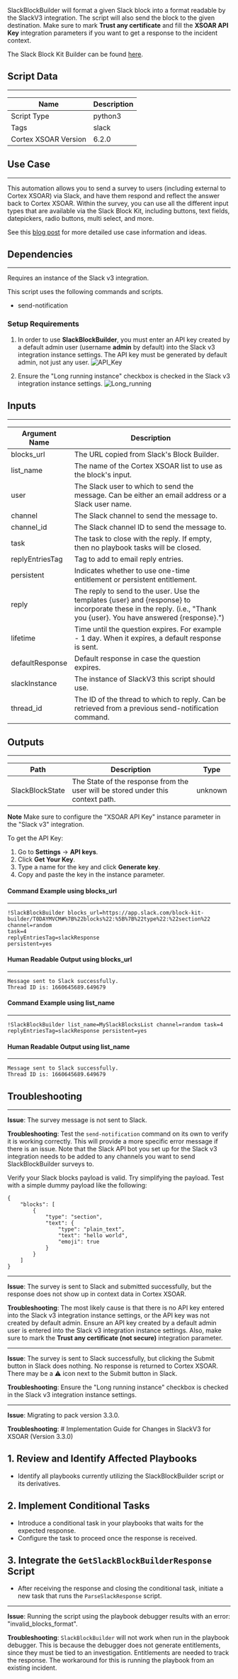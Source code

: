 SlackBlockBuilder will format a given Slack block into a format readable by the SlackV3 integration. The script will also send the block to the given destination. Make sure to mark **Trust any certificate** and fill the **XSOAR API Key** integration parameters if you want to get a response to the incident context.

The Slack Block Kit Builder can be found [here](https://app.slack.com/block-kit-builder).

## Script Data

---

| **Name** | **Description** |
| --- | --- |
| Script Type | python3 |
| Tags | slack |
| Cortex XSOAR Version | 6.2.0 |

## Use Case

---
This automation allows you to send a survey to users (including external to Cortex XSOAR) via Slack, and have them respond and 
reflect the answer back to Cortex XSOAR. Within the survey, you can use all the different input types that are available 
via the Slack Block Kit, including buttons, text fields, datepickers, radio buttons, multi select, and more.

See this [blog post](https://www.paloaltonetworks.com/blog/security-operations/playbook-of-the-week-teaching-xsoar-a-few-new-tricks-with-slack-blocks/) for more detailed use case information and ideas.

## Dependencies

---
Requires an instance of the Slack v3 integration.

This script uses the following commands and scripts.

* send-notification

### Setup Requirements

1. In order to use **SlackBlockBuilder**, you must enter an API key created by a default admin user (username **admin** by default) into the Slack v3 integration instance settings. The API key must be generated by default admin, not just any user.
![API_Key](../../doc_files/SlackDocs_API_Key.png)

2. Ensure the "Long running instance" checkbox is checked in the Slack v3 integration instance settings.
![Long_running](../../doc_files/SlackDocs_Long_running.png)

## Inputs

---

| **Argument Name** | **Description**                                                                                                                                                               |
| --- |-------------------------------------------------------------------------------------------------------------------------------------------------------------------------------|
| blocks_url | The URL copied from Slack's Block Builder.                                                                                                                                    |
| list_name | The name of the Cortex XSOAR list to use as the block's input.                                                                                                                |
| user | The Slack user to which to send the message. Can be either an email address or a Slack user name.                                                                             |
| channel | The Slack channel to send the message to.                                                                                                                                     |
| channel_id | The Slack channel ID to send the message to.                                                                                                                                  |
| task | The task to close with the reply. If empty, then no playbook tasks will be closed.                                                                                            |
| replyEntriesTag | Tag to add to email reply entries.                                                                                                                                            |
| persistent | Indicates whether to use one-time entitlement or persistent entitlement.                                                                                                      |
| reply | The reply to send to the user. Use the templates \{user\} and \{response\} to incorporate these in the reply. \(i.e., "Thank you \{user\}. You have answered \{response\}."\) |
| lifetime | Time until the question expires. For example - 1 day. When it expires, a default response is sent.                                                                            |
| defaultResponse | Default response in case the question expires.                                                                                                                                |
| slackInstance | The instance of SlackV3 this script should use.                                                                                                                               |
| thread_id | The ID of the thread to which to reply. Can be retrieved from a previous send-notification command.                                                                           |


## Outputs

---

| **Path** | **Description** | **Type** |
| --- | --- | --- |
| SlackBlockState | The State of the response from the user will be stored under this context path. | unknown |

**Note**
Make sure to configure the "XSOAR API Key" instance parameter in the "Slack v3" integration. 

To get the API Key:

1. Go to **Settings** -> **API keys**.
2. Click **Get Your Key**.
3. Type a name for the key and click **Generate key**.
4. Copy and paste the key in the instance parameter.

#### Command Example using blocks_url

---

```text
!SlackBlockBuilder blocks_url=https://app.slack.com/block-kit-builder/T0DAYMVCM#%7B%22blocks%22:%5B%7B%22type%22:%22section%22
channel=random
task=4
replyEntriesTag=slackResponse
persistent=yes
```

#### Human Readable Output using blocks_url

---

```text
Message sent to Slack successfully.
Thread ID is: 1660645689.649679
```

#### Command Example using list_name

---

```text
!SlackBlockBuilder list_name=MySlackBlocksList channel=random task=4 replyEntriesTag=slackResponse persistent=yes
```

#### Human Readable Output using list_name

---

```text
Message sent to Slack successfully.
Thread ID is: 1660645689.649679
```

## Troubleshooting

---
**Issue**: The survey message is not sent to Slack.

**Troubleshooting**: Test the `send-notification` command on its own to verify it is working correctly. This will provide a more specific error message if there is an issue. Note that the Slack API bot you set up for the Slack v3 integration needs to be added to any channels you want to send SlackBlockBuilder surveys to.

Verify your Slack blocks payload is valid. Try simplifying the payload. Test with a simple dummy payload like the following:

```
{
	"blocks": [
		{
			"type": "section",
			"text": {
				"type": "plain_text",
				"text": "hello world",
				"emoji": true
			}
		}
	]
}
```

---
**Issue**: The survey is sent to Slack and submitted successfully, but the response does not show up in context data in Cortex XSOAR.

**Troubleshooting**: The most likely cause is that there is no API key entered into the Slack v3 integration instance settings, or the API key was not created by default admin. Ensure an API key created by a default admin user is entered into the Slack v3 integration instance settings. Also, make sure to mark the **Trust any certificate (not secure)** integration parameter.

---
**Issue**: The survey is sent to Slack successfully, but clicking the Submit button in Slack does nothing. No response is returned to Cortex XSOAR. There may be a ⚠️ icon next to the Submit button in Slack. 

**Troubleshooting**: Ensure the "Long running instance" checkbox is checked in the Slack v3 integration instance settings.

---
**Issue**: Migrating to pack version 3.3.0.

**Troubleshooting**: # Implementation Guide for Changes in SlackV3 for XSOAR (Version 3.3.0)

## 1. Review and Identify Affected Playbooks

* Identify all playbooks currently utilizing the SlackBlockBuilder script or its derivatives.

## 2. Implement Conditional Tasks

* Introduce a conditional task in your playbooks that waits for the expected response.
* Configure the task to proceed once the response is received.

## 3. Integrate the `GetSlackBlockBuilderResponse` Script

* After receiving the response and closing the conditional task, initiate a new task that runs the `ParseSlackResponse` script.

---
**Issue**: Running the script using the playbook debugger results with an error: "invalid_blocks_format".

**Troubleshooting**: `SlackBlockBuilder` will not work when run in the playbook debugger. This is because the debugger does not generate entitlements, since they must be tied to an investigation. Entitlements are needed to track the response. The workaround for this is running the playbook from an existing incident.
